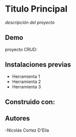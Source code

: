 # Titulo Principal

*descripción del proyecto*


## Demo
proyecto CRUD:

## Instalaciones previas

- Herramienta 1
- Herramienta 2
- Herramienta 3

## Construido con:


## Autores

-Nicolás Cortez D'Elia
